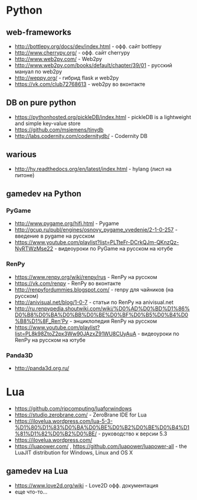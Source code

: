 # Python

## web-frameworks

- http://bottlepy.org/docs/dev/index.html - офф. сайт bottlepy
- http://www.cherrypy.org/ - офф. сайт cherrypy
- http://www.web2py.com/ - Web2py
- http://www.web2py.com/books/default/chapter/39/01 - русский мануал по web2py
- http://weppy.org/ - гибрид flask и web2py
- https://vk.com/club72768613 - web2py во вконтакте

## DB on pure python

- https://pythonhosted.org/pickleDB/index.html - pickleDB is a lightweight and simple key-value store
- https://github.com/msiemens/tinydb
- http://labs.codernity.com/codernitydb/ - Codernity DB

## warious

- http://hy.readthedocs.org/en/latest/index.html - hylang (лисп на питоне)

## gamedev на Python

### PyGame

- http://www.pygame.org/hifi.html - Pygame
- http://gcup.ru/publ/engines/osnovy_pygame_vvedenie/2-1-0-257 - введение в pygame на русском
- https://www.youtube.com/playlist?list=PLTteFr-DCrkQJm-QKnzQz-NyRTWzMse22 - видеоуроки по PyGame на русском на ютубе

### RenPy

- https://www.renpy.org/wiki/renpy/rus - RenPy на русском
- https://vk.com/renpy - RenPy во вконтакте
- http://renpyfordummies.blogspot.com/ - renpy для чайников (на русском)
- http://anivisual.net/blog/1-0-7 - статьи по RenPy на anivisual.net
- http://ru.renpypedia.shoutwiki.com/wiki/%D0%AD%D0%BD%D1%86%D0%B8%D0%BA%D0%BB%D0%BE%D0%BF%D0%B5%D0%B4%D0%B8%D1%8F_Ren'Py - энциклопедия RenPy на русском
- https://www.youtube.com/playlist?list=PL8k98ZtoZ2px3Ww90JAzxZ91WU8CUyAuA - видеоуроки по RenPy на русском на ютубе

### Panda3D

- http://panda3d.org.ru/

# Lua

- https://github.com/rjpcomputing/luaforwindows
- https://studio.zerobrane.com/ - ZeroBrane IDE for Lua
- https://ilovelua.wordpress.com/lua-5-3-%D1%80%D1%83%D0%BA%D0%BE%D0%B2%D0%BE%D0%B4%D1%81%D1%82%D0%B2%D0%BE/ - руководство к версии 5.3
- https://ilovelua.wordpress.com/
- https://luapower.com/ , https://github.com/luapower/luapower-all - the LuaJIT distribution for Windows, Linux and OS X

## gamedev на Lua

- https://www.love2d.org/wiki - Love2D офф. документация
- еще что-то...
